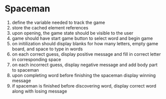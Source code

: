 # Spaceman

1. define the variable needed to track the game
2. store the cached element references
3. upon opening, the game state should be visible to the user
4. game should have start game button to select word and begin game
5. on initilization should display blanks for how many letters, empty game board, and space to type in words
6. on each correct guess, display positive message and fill in correct letter in corresponding space
7. on each incorrect guess, display negative message and add body part to spaceman
8. upon completing word before finishing the spaceman display winning message
9. if spaceman is finished before discovering word, display correct word along with losing message
